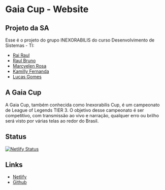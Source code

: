 # Gaia Cup - Website

## Projeto da SA

Esse é o projeto do grupo INEXORABILIS do curso Desenvolvimento de Sistemas - TI:
- [Rai Raul](https://github.com/MonoDryad)
- [Raul Bruno](https://github.com/raulbrunouuskt)
- [Marcyelen Rosa](https://github.com/Marcynha01)
- [Kamilly Fernanda](https://github.com/Millyzinha)
- [Lucas Gomes](---)

## A Gaia Cup

A Gaia Cup, também conhecida como Inexorabilis Cup, é um campeonato de League of Legends TIER 3. O objetivo desse campeonato é ser competitivo, com transmissão ao vivo e narração, qualquer erro ou brilho será visto por várias telas ao redor do Brasil.

## Status
[![Netlify Status](https://api.netlify.com/api/v1/badges/dde9a5ea-7906-4fd2-876c-fbc99767ec59/deploy-status)](https://app.netlify.com/sites/gaiacup/deploys)

## Links
- [Netlify](https://gaiacup.netlify.app)
- [Github](https://github.com/MonoDryad/GaiaCup-SA)
